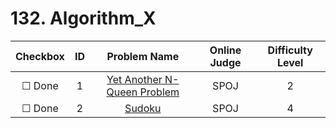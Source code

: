 # 132. Algorithm_X


| Checkbox | ID | Problem Name|Online Judge|Difficulty Level|
|:---:|:---:|:---:|:---:|:---:|
|&#9744; Done|1|[Yet Another N-Queen Problem](http://www.spoj.com/problems/NQUEEN/)|SPOJ|2|
|&#9744; Done|2|[Sudoku](http://www.spoj.com/problems/SUDOKU/)|SPOJ|4|
